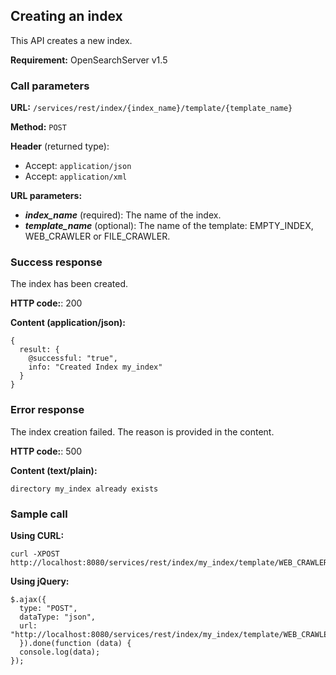 ## Creating an index

This API creates a new index.

**Requirement:** OpenSearchServer v1.5

### Call parameters

**URL:** ```/services/rest/index/{index_name}/template/{template_name}```

**Method:** ```POST```

**Header** (returned type):
- Accept: ```application/json```
- Accept: ```application/xml```

**URL parameters:**
- _**index_name**_ (required): The name of the index.
- _**template_name**_ (optional): The name of the template: EMPTY_INDEX, WEB_CRAWLER or FILE_CRAWLER.

### Success response
The index has been created.

**HTTP code:**: 200

**Content (application/json):**

    {
      result: {
        @successful: "true",
        info: "Created Index my_index"
      }
    }

### Error response

The index creation failed. The reason is provided in the content.

**HTTP code:**: 500

**Content (text/plain):**

    directory my_index already exists

### Sample call

**Using CURL:**

    curl -XPOST http://localhost:8080/services/rest/index/my_index/template/WEB_CRAWLER

**Using jQuery:**

    $.ajax({ 
      type: "POST",
      dataType: "json",
      url: "http://localhost:8080/services/rest/index/my_index/template/WEB_CRAWLER"
      }).done(function (data) {
      console.log(data);
    });
